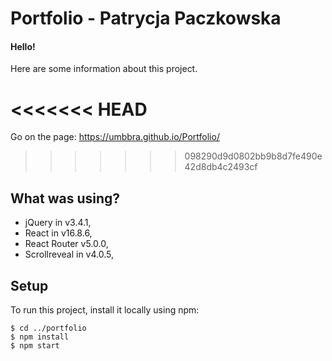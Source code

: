 # Portfolio - Patrycja Paczkowska
#### Hello!
Here are some information about this project.

<<<<<<< HEAD
=======
Go on the page: https://umbbra.github.io/Portfolio/

>>>>>>> 098290d9d0802bb9b8d7fe490e42d8db4c2493cf
## What was using?
* jQuery in v3.4.1,
* React in v16.8.6,
* React Router v5.0.0,
* Scrollreveal in v4.0.5,

## Setup
To run this project, install it locally using npm:

```
$ cd ../portfolio
$ npm install
$ npm start
```
